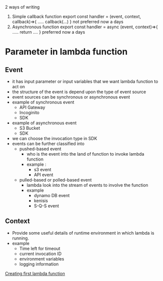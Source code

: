 2 ways of writing
1. Simple callback function
		export const handler = (event, context, callback)=>{
			.....
			callback(...)
		}
		not preferred now a days
2. Asynchronous function
		export const handler = async (event, context)=>{
			.....
			return ....
		}
		preferred now a days

# Parameter in lambda function
## Event
- it has input parameter  or input variables that we want lambda function to act on
- the structure of the event is depend upon the type of event source
- event sources can be synchronous or asynchronous event
- example of synchronous event
	- API Gateway
	- Incoginito 
	- SDK 
- example of asynchronous event
	- S3 Bucket
	- SDK
- we can choose the invocation type in SDK
- events can be further classified into
	- pushed-based event
		- who is the event into the land of function to invoke lambda function
		- example : 
			- s3 event
			- API event
	- pulled-based or polled-based event
		- lambda look into the stream of events to involve the function
		- example
			- dynamo DB event
			- kenisis 
			- S-Q-S event

## Context
- Provide some useful details of runtime environment in which lambda is running.
- example
	- Time left for timeout
	- current  invocation ID
	- environment variables
	- logging information

[Creating first lambda function](obsidian://open?vault=Technology-Stack&file=AWS%20Serverless%2Fcoding%2F001_Greating.js)
